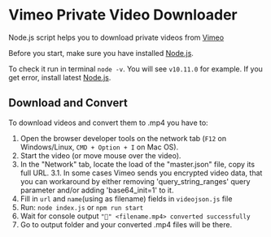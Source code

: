 # Vimeo Private Video Downloader

Node.js script helps you to download private videos from [Vimeo](https://vimeo.com)

Before you start, make sure you have installed [Node.js](https://nodejs.org/en/download/).

To check it run in terminal `node -v`. You will see `v10.11.0` for example. If you get error, install latest [Node.js](https://nodejs.org/en/download/).

## Download and Convert

To download videos and convert them to .mp4 you have to:

1.  Open the browser developer tools on the network tab (`F12` on Windows/Linux, `CMD + Option + I` on Mac OS).
2.  Start the video (or move mouse over the video).
3.  In the "Network" tab, locate the load of the "master.json" file, copy its full URL.
3.1. In some cases Vimeo sends you encrypted video data, that you can workaround by either removing 'query_string_ranges' query parameter and/or adding 'base64_init=1' to it. 
4.  Fill in `url` and `name`(using as filename) fields in `videojson.js` file
5.  Run: `node index.js` or `npm run start`
6.  Wait for console output `"🏁" <filename.mp4> converted successfully`
7.  Go to output folder and your converted .mp4 files will be there.